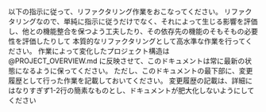 以下の指示に従って、リファクタリング作業をおこなってください。
リファクタリングなので、単純に指示に従うだけでなく、それによって生じる影響を評価し、他との機能整合を保つよう工夫したり、その依存先の機能のそもそもの必要性を評価したりして
本質的なリファクタリングとして高水準な作業を行ってください。
作業によって変化したプロジェクト構造は @PROJECT_OVERVIEW.md に反映させて、このドキュメントは常に最新の状態になるように保ってください。
ただし、このドキュメントの最下部に、変更履歴として行った作業を記載しておいてください。
変更履歴の記載は、詳細にはなりすぎず1-2行の簡素なものとし、ドキュメントが肥大化しないようにしてください